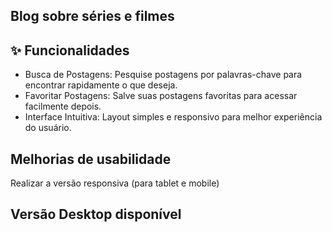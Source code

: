 ## Blog sobre séries e filmes

## ✨ Funcionalidades

<ul>
    <li>Busca de Postagens:
Pesquise postagens por palavras-chave para encontrar rapidamente o que deseja.</li>
    <li>Favoritar Postagens:
Salve suas postagens favoritas para acessar facilmente depois.</li>
    <li>Interface Intuitiva:
Layout simples e responsivo para melhor experiência do usuário.</li>
</ul>

## Melhorias de usabilidade

Realizar a versão responsiva (para tablet e mobile)

## Versão Desktop disponível

